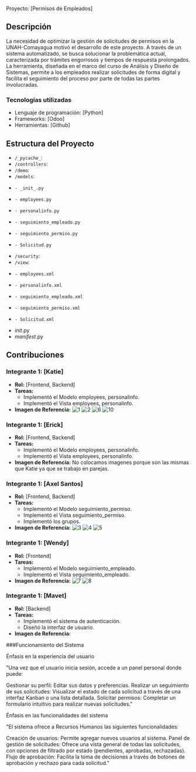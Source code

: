  Proyecto: [Permisos de Empleados]

 ## Descripción
La necesidad de optimizar la gestión de solicitudes de permisos en la UNAH-Comayagua motivó el desarrollo de este proyecto.
A través de un sistema automatizado, se busca solucionar la problemática actual, caracterizada por trámites engorrosos y tiempos de respuesta prolongados. 
La herramienta, diseñada en el marco del curso de Análisis y Diseño de Sistemas, permite a los empleados realizar solicitudes de forma digital y facilita el seguimiento del proceso por parte de todas las partes involucradas.

### Tecnologías utilizadas
- Lenguaje de programación: [Python]
- Frameworks: [Odoo]
- Herramientas: [Github]

## Estructura del Proyecto
- `/_pycache_`: 
- `/controllers`: 
- `/demo`: 
- `/models`:
-     - _init_.py
-     - employees.py
-     - personalinfo.py
-     - seguimiento_empleado.py
-     - seguimiento_permiso.py
-     - Solicitud.py
- `/security`: 
- `/view`:
-     - employees.xml
-     - personalinfo.xml
-     - seguimiento_empleado.xml
-     - seguimiento_permiso.xml
-     - Solicitud.xml
- _init_.py
- _manifest_.py 

## Contribuciones

### Integrante 1: [Katie]
- **Rol:** [Frontend, Backend]
- **Tareas:**
  - Implementó el Modelo employees, personalinfo.
  - Implementó el Vista employees, personalinfo.
- **Imagen de Referencia:**
![1](https://github.com/user-attachments/assets/f132dac3-7757-4957-ba5d-1cc1c5732c11)
![2](https://github.com/user-attachments/assets/d7365984-85e4-460d-9dd6-6e03c5665b50)
![6](https://github.com/user-attachments/assets/a2e842e0-de60-4da3-b04f-c7299231ae0c)
![10](https://github.com/user-attachments/assets/2466e671-84da-401b-9d48-3d599cd601dd)


### Integrante 1: [Erick]
- **Rol:** [Frontend, Backend]
- **Tareas:** 
  - Implementó el Modelo employees, personalinfo.
  - Implementó el Vista employees, personalinfo.
- **Imagen de Referencia:**
  No colocamos imagenes porque son las mismas que Katie ya que se trabajo en parejas.
  
### Integrante 1: [Axel Santos]
- **Rol:** [Frontend, Backend]
- **Tareas:** 
  - Implementó el Modelo seguimiento_permiso.
  - Implementó el Vista seguimiento_permiso.
  - Implementó los grupos.
- **Imagen de Referencia:**
![3](https://github.com/user-attachments/assets/5b062ec1-725d-4b3b-9964-755cd188dfef)
![4](https://github.com/user-attachments/assets/05e7a314-6af2-48f8-b5ec-3e5e0d0fad64)
![5](https://github.com/user-attachments/assets/40d49bd0-470c-4afc-8f6f-372f80803019)

 ### Integrante 1: [Wendy]
- **Rol:** [Frontend]
- **Tareas:** 
  - Implementó el Modelo seguimiento_empleado.
  - Implementó el Vista seguimiento_empleado.
- **Imagen de Referencia:**
![7](https://github.com/user-attachments/assets/9629ceec-ddfa-4351-aece-554f73b955c5)
![8](https://github.com/user-attachments/assets/06dc57ca-bc31-40d9-bf93-6f9c331d4557)

### Integrante 1: [Mavet]
- **Rol:** [Backend]
- **Tareas:** 
  - Implementó el sistema de autenticación.
  - Diseñó la interfaz de usuario.
- **Imagen de Referencia:**


###Funcionamiento del Sistema

Énfasis en la experiencia del usuario

"Una vez que el usuario inicia sesión, accede a un panel personal donde puede:

Gestionar su perfil: Editar sus datos y preferencias.
Realizar un seguimiento de sus solicitudes: Visualizar el estado de cada solicitud a través de una interfaz Kanban o una lista detallada.
Solicitar permisos: Completar un formulario intuitivo para realizar nuevas solicitudes."

Énfasis en las funcionalidades del sistema

"El sistema ofrece a Recursos Humanos las siguientes funcionalidades:

Creación de usuarios: Permite agregar nuevos usuarios al sistema.
Panel de gestión de solicitudes: Ofrece una vista general de todas las solicitudes, con opciones de filtrado por estado (pendientes, aprobadas, rechazadas).
Flujo de aprobación: Facilita la toma de decisiones a través de botones de aprobación y rechazo para cada solicitud."
